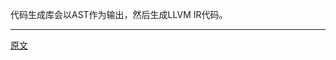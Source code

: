 代码生成库会以AST作为输出，然后生成LLVM IR代码。

---------------------    

[原文](https://releases.llvm.org/11.0.0/tools/clang/docs/InternalsManual.html#introduction)